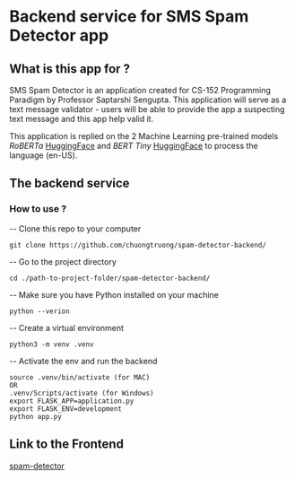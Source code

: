 # Backend service for SMS Spam Detector app

## What is this app for ?
SMS Spam Detector is an application created for CS-152 Programming Paradigm by Professor Saptarshi Sengupta. This application will serve as a text message validator - users will be able to provide the app a suspecting text message and this app help valid it.

This application is replied on the 2 Machine Learning pre-trained models _RoBERTa_ [HuggingFace](https://huggingface.co/mariagrandury/roberta-base-finetuned-sms-spam-detection) and _BERT Tiny_ [HuggingFace](https://huggingface.co/mrm8488/bert-tiny-finetuned-sms-spam-detection) to process the language (en-US).

##  The backend service
### How to use ?

-- Clone this repo to your computer
```
git clone https://github.com/chuongtruong/spam-detector-backend/
```
-- Go to the project directory
```
cd ./path-to-project-folder/spam-detector-backend/
``` 
-- Make sure you have Python installed on your machine
```
python --verion
```
-- Create a virtual environment
```
python3 -m venv .venv
```
-- Activate the env and run the backend
```
source .venv/bin/activate (for MAC)
OR
.venv/Scripts/activate (for Windows)  
export FLASK_APP=application.py
export FLASK_ENV=development
python app.py
```

## Link to the Frontend
[spam-detector](https://github.com/chuongtruong/spam-detector)
